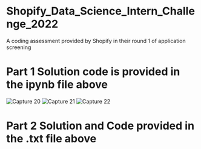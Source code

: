 # Shopify_Data_Science_Intern_Challenge_2022
A coding assessment provided by Shopify in their round 1 of application screening

# Part 1 Solution code is provided in the ipynb file above
![Capture 20](https://user-images.githubusercontent.com/50877825/150028961-ce9acc9d-f1f4-4b55-951e-16cdfd933452.PNG)
![Capture 21](https://user-images.githubusercontent.com/50877825/150028916-1429b34a-ece3-4ab5-b4af-3055a2502907.PNG)
![Capture 22](https://user-images.githubusercontent.com/50877825/150028925-233e9d7c-ec4c-4a3f-ae75-7e1459fde547.PNG)

# Part 2 Solution and Code provided in the .txt file above
